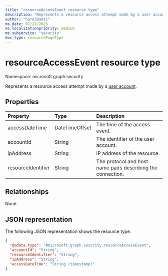 ```yaml
---
title: "resourceAccessEvent resource type"
description: "Represents a resource access attempt made by a user account."
author: "harelDamti"
ms.date: 07/22/2025
ms.localizationpriority: medium
ms.subservice: "security"
doc_type: resourcePageType
---
```


# resourceAccessEvent resource type

Namespace: microsoft.graph.security

Represents a resource access attempt made by a [user account](./security-useraccount.md).

## Properties

| Property          | Type   | Description                                                            |
|:------------------|:-------|:-----------------------------------------------------------------------|
| accessDateTime        | DateTimeOffset | The time of the access event. |
| accountId      | String | The identifier of the user account.                                |
| ipAddress       | String | IP address of the resource.   |
| resourceIdentifier     | String | The protocol and host name pairs describing the connection.    |

## Relationships

None.

## JSON representation
The following JSON representation shows the resource type.
<!-- {
  "blockType": "resource",
  "@odata.type": "microsoft.graph.security.resourceAccessEvent"
}
-->
``` json
{
  "@odata.type": "#microsoft.graph.security.resourceAccessEvent",
  "accountId": "String",
  "resourceIdentifier": "String",
  "ipAddress": "String",
  "accessDateTime": "String (timestamp)"
}
```

